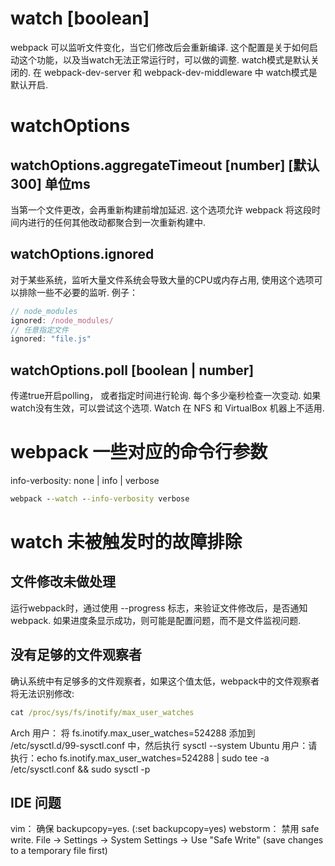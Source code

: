 # watch [boolean]
webpack 可以监听文件变化，当它们修改后会重新编译. 这个配置是关于如何启动这个功能，以及当watch无法正常运行时，可以做的调整.
watch模式是默认关闭的. 在 webpack-dev-server 和 webpack-dev-middleware 中 watch模式是默认开启.

# watchOptions
## watchOptions.aggregateTimeout [number] [默认300] 单位ms
当第一个文件更改，会再重新构建前增加延迟. 这个选项允许 webpack 将这段时间内进行的任何其他改动都聚合到一次重新构建中.
## watchOptions.ignored
对于某些系统，监听大量文件系统会导致大量的CPU或内存占用, 使用这个选项可以排除一些不必要的监听.
例子：
```js
// node_modules
ignored: /node_modules/
// 任意指定文件
ignored: "file.js"
```
## watchOptions.poll [boolean | number] 
传递true开启polling， 或者指定时间进行轮询. 每个多少毫秒检查一次变动.
如果watch没有生效，可以尝试这个选项. Watch 在 NFS 和 VirtualBox 机器上不适用.

# webpack 一些对应的命令行参数
info-verbosity: none | info | verbose
```cmd
webpack --watch --info-verbosity verbose
```

# watch 未被触发时的故障排除
## 文件修改未做处理
运行webpack时，通过使用 --progress 标志，来验证文件修改后，是否通知 webpack. 如果进度条显示成功，则可能是配置问题，而不是文件监视问题.
## 没有足够的文件观察者
确认系统中有足够多的文件观察者，如果这个值太低，webpack中的文件观察者将无法识别修改:
```cmd
cat /proc/sys/fs/inotify/max_user_watches
```
Arch 用户： 将 fs.inotify.max_user_watches=524288 添加到 /etc/sysctl.d/99-sysctl.conf 中，然后执行 sysctl --system
Ubuntu 用户：请执行：echo fs.inotify.max_user_watches=524288 | sudo tee -a /etc/sysctl.conf && sudo sysctl -p

## IDE 问题
vim： 确保 backupcopy=yes. (:set backupcopy=yes)
webstorm： 禁用 safe write. File -> Settings -> System Settings -> Use "Safe Write" (save changes to a temporary file first)
